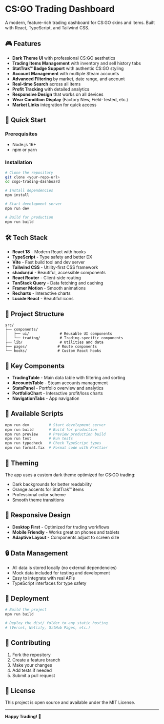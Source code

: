 # CS:GO Trading Dashboard

A modern, feature-rich trading dashboard for CS:GO skins and items. Built with React, TypeScript, and Tailwind CSS.

## 🎮 Features

- **Dark Theme UI** with professional CS:GO aesthetics
- **Trading Items Management** with inventory and sell history tabs
- **StatTrak™ Badge Support** with authentic CS:GO styling
- **Account Management** with multiple Steam accounts
- **Advanced Filtering** by market, date range, and account
- **Real-time Search** across all items
- **Profit Tracking** with detailed analytics
- **Responsive Design** that works on all devices
- **Wear Condition Display** (Factory New, Field-Tested, etc.)
- **Market Links** integration for quick access

## 🚀 Quick Start

### Prerequisites

- Node.js 16+
- npm or yarn

### Installation

```bash
# Clone the repository
git clone <your-repo-url>
cd csgo-trading-dashboard

# Install dependencies
npm install

# Start development server
npm run dev

# Build for production
npm run build
```

## 🛠️ Tech Stack

- **React 18** - Modern React with hooks
- **TypeScript** - Type safety and better DX
- **Vite** - Fast build tool and dev server
- **Tailwind CSS** - Utility-first CSS framework
- **shadcn/ui** - Beautiful, accessible components
- **React Router** - Client-side routing
- **TanStack Query** - Data fetching and caching
- **Framer Motion** - Smooth animations
- **Recharts** - Interactive charts
- **Lucide React** - Beautiful icons

## 📁 Project Structure

```
src/
├── components/
│   ├── ui/              # Reusable UI components
│   └── trading/         # Trading-specific components
├── lib/                 # Utilities and data
├── pages/              # Route components
└── hooks/              # Custom React hooks
```

## 🎨 Key Components

- **TradingTable** - Main data table with filtering and sorting
- **AccountsTable** - Steam accounts management
- **StatsPanel** - Portfolio overview and analytics
- **PortfolioChart** - Interactive profit/loss charts
- **NavigationTabs** - App navigation

## 🔧 Available Scripts

```bash
npm run dev         # Start development server
npm run build       # Build for production
npm run preview     # Preview production build
npm run test        # Run tests
npm run typecheck   # Check TypeScript types
npm run format.fix  # Format code with Prettier
```

## 🌙 Theming

The app uses a custom dark theme optimized for CS:GO trading:

- Dark backgrounds for better readability
- Orange accents for StatTrak™ items
- Professional color scheme
- Smooth theme transitions

## 📱 Responsive Design

- **Desktop First** - Optimized for trading workflows
- **Mobile Friendly** - Works great on phones and tablets
- **Adaptive Layout** - Components adjust to screen size

## 🔒 Data Management

- All data is stored locally (no external dependencies)
- Mock data included for testing and development
- Easy to integrate with real APIs
- TypeScript interfaces for type safety

## 🚀 Deployment

```bash
# Build the project
npm run build

# Deploy the dist/ folder to any static hosting
# (Vercel, Netlify, GitHub Pages, etc.)
```

## 🤝 Contributing

1. Fork the repository
2. Create a feature branch
3. Make your changes
4. Add tests if needed
5. Submit a pull request

## 📄 License

This project is open source and available under the MIT License.

---

**Happy Trading!** 🎯
